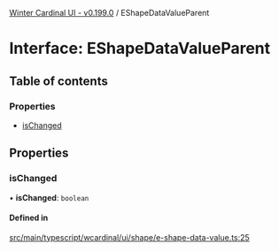 [Winter Cardinal UI - v0.199.0](../index.md) / EShapeDataValueParent

# Interface: EShapeDataValueParent

## Table of contents

### Properties

- [isChanged](EShapeDataValueParent.md#ischanged)

## Properties

### isChanged

• **isChanged**: `boolean`

#### Defined in

[src/main/typescript/wcardinal/ui/shape/e-shape-data-value.ts:25](https://github.com/winter-cardinal/winter-cardinal-ui/blob/v0.199.0/src/main/typescript/wcardinal/ui/shape/e-shape-data-value.ts#L25)
